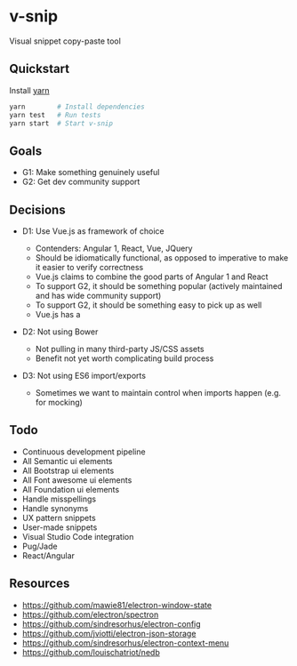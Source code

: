 # v-snip

Visual snippet copy-paste tool

## Quickstart

Install [yarn](https://yarnpkg.com)

```bash
yarn        # Install dependencies
yarn test   # Run tests
yarn start  # Start v-snip
```

## Goals

- G1: Make something genuinely useful
- G2: Get dev community support

## Decisions

- D1: Use Vue.js as framework of choice
  - Contenders: Angular 1, React, Vue, JQuery
  - Should be idiomatically functional, as opposed to imperative to make it
    easier to verify correctness
  - Vue.js claims to combine the good parts of Angular 1 and React
  - To support G2, it should be something popular (actively maintained and has wide community support)
  - To support G2, it should be something easy to pick up as well
  - Vue.js has a

- D2: Not using Bower
  - Not pulling in many third-party JS/CSS assets
  - Benefit not yet worth complicating build process

- D3: Not using ES6 import/exports
  - Sometimes we want to maintain control when imports happen (e.g. for mocking)

## Todo

- Continuous development pipeline
- All Semantic ui elements
- All Bootstrap ui elements
- All Font awesome ui elements
- All Foundation ui elements
- Handle misspellings
- Handle synonyms
- UX pattern snippets
- User-made snippets
- Visual Studio Code integration
- Pug/Jade
- React/Angular

## Resources

- https://github.com/mawie81/electron-window-state
- https://github.com/electron/spectron
- https://github.com/sindresorhus/electron-config
- https://github.com/jviotti/electron-json-storage
- https://github.com/sindresorhus/electron-context-menu
- https://github.com/louischatriot/nedb